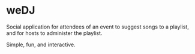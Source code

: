 weDJ
=====
Social application for attendees of an event to suggest songs to a playlist,
and for hosts to administer the playlist.

Simple, fun, and interactive.

